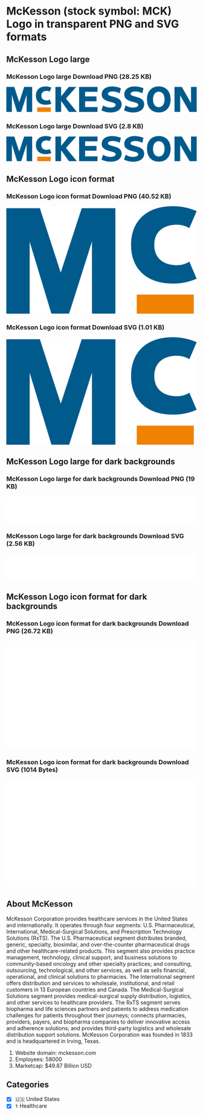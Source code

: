 # McKesson (stock symbol: MCK) Logo in transparent PNG and SVG formats

## McKesson Logo large

### McKesson Logo large Download PNG (28.25 KB)

![McKesson Logo large Download PNG (28.25 KB)](/img/orig/MCK_BIG-5ab6a60a.png)

### McKesson Logo large Download SVG (2.8 KB)

![McKesson Logo large Download SVG (2.8 KB)](/img/orig/MCK_BIG-bf462b09.svg)

## McKesson Logo icon format

### McKesson Logo icon format Download PNG (40.52 KB)

![McKesson Logo icon format Download PNG (40.52 KB)](/img/orig/MCK-7a68ba28.png)

### McKesson Logo icon format Download SVG (1.01 KB)

![McKesson Logo icon format Download SVG (1.01 KB)](/img/orig/MCK-34b0276a.svg)

## McKesson Logo large for dark backgrounds

### McKesson Logo large for dark backgrounds Download PNG (19 KB)

![McKesson Logo large for dark backgrounds Download PNG (19 KB)](/img/orig/MCK_BIG.D-20ccab49.png)

### McKesson Logo large for dark backgrounds Download SVG (2.56 KB)

![McKesson Logo large for dark backgrounds Download SVG (2.56 KB)](/img/orig/MCK_BIG.D-6b696603.svg)

## McKesson Logo icon format for dark backgrounds

### McKesson Logo icon format for dark backgrounds Download PNG (26.72 KB)

![McKesson Logo icon format for dark backgrounds Download PNG (26.72 KB)](/img/orig/MCK.D-7dae1aeb.png)

### McKesson Logo icon format for dark backgrounds Download SVG (1014 Bytes)

![McKesson Logo icon format for dark backgrounds Download SVG (1014 Bytes)](/img/orig/MCK.D-5f2a5d7f.svg)

## About McKesson

McKesson Corporation provides healthcare services in the United States and internationally. It operates through four segments: U.S. Pharmaceutical, International, Medical-Surgical Solutions, and Prescription Technology Solutions (RxTS). The U.S. Pharmaceutical segment distributes branded, generic, specialty, biosimilar, and over-the-counter pharmaceutical drugs and other healthcare-related products. This segment also provides practice management, technology, clinical support, and business solutions to community-based oncology and other specialty practices; and consulting, outsourcing, technological, and other services, as well as sells financial, operational, and clinical solutions to pharmacies. The International segment offers distribution and services to wholesale, institutional, and retail customers in 13 European countries and Canada. The Medical-Surgical Solutions segment provides medical-surgical supply distribution, logistics, and other services to healthcare providers. The RxTS segment serves biopharma and life sciences partners and patients to address medication challenges for patients throughout their journeys; connects pharmacies, providers, payers, and biopharma companies to deliver innovative access and adherence solutions; and provides third-party logistics and wholesale distribution support solutions. McKesson Corporation was founded in 1833 and is headquartered in Irving, Texas.

1. Website domain: mckesson.com
2. Employees: 58000
3. Marketcap: $49.87 Billion USD


## Categories
- [x] 🇺🇸 United States
- [x] ⚕️ Healthcare
